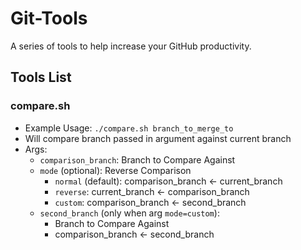 # Git-Tools
A series of tools to help increase your GitHub productivity.

## Tools List
### compare.sh
* Example Usage: `./compare.sh branch_to_merge_to`
* Will compare branch passed in argument against current branch
* Args: 
    * `comparison_branch`: Branch to Compare Against
    * `mode` (optional): Reverse Comparison
        * `normal` (default): comparison_branch <- current_branch
        * `reverse`: current_branch <- comparison_branch
        * `custom`: comparison_branch <- second_branch
    * `second_branch` (only when arg `mode=custom`):
        * Branch to Compare Against
        * comparison_branch <- second_branch